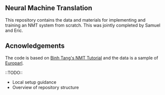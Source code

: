 ## Neural Machine Translation
This repository contains the data and materials for implementing and training
an NMT system from scratch. This was jointly completed by Samuel and Eric.

## Acnowledgements
The code is based on [Binh Tang's NMT Tutorial](https://github.com/tangbinh/machine-translation)
and the data is a sample of [Europarl](http://www.statmt.org/europarl/).

::TODO::
- Local setup guidance
- Overview of repository structure